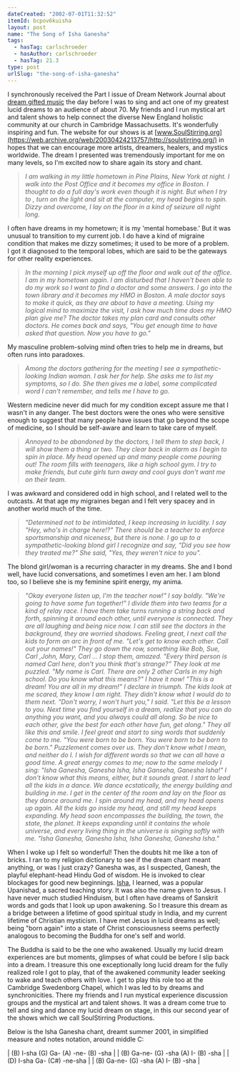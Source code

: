 ```yaml
---
dateCreated: "2002-07-01T11:32:52"
itemId: bcpov6kuisha
layout: post
name: "The Song of Isha Ganesha"
tags:
  - hasTag: carlschroeder
  - hasAuthor: carlschroeder
  - hasTag: 21.3
type: post
urlSlug: "the-song-of-isha-ganesha"
---
```


I synchronously received the Part I issue of Dream Network Journal about [dream gifted music](https://dreamnetworkjournal.com/bcphbu3wddv/21.1) the day before I was to sing and act one of my greatest lucid dreams to an audience of about 70. My friends and I run mystical art and talent shows to help connect the diverse New England holistic community at our church in Cambridge Massachusetts. It's wonderfully inspiring and fun. The website for our shows is at [www.SoulStirring.org](https://web.archive.org/web/20030424213757/http://soulstirring.org/) in hopes that we can encourage more artists, dreamers, healers, and mystics worldwide. The dream I presented was tremendously important for me on many levels, so I'm excited now to share again its story and chant. 

> *I am walking in my little hometown in Pine Plains, New York at night. I walk into the Post Office and it becomes my office in Boston. I thought to do a full day's work even though it is night. But when I try to , turn on the light and sit at the computer, my head begins to spin. Dizzy and overcome, I lay on the floor in a kind of seizure all night long.* 

I often have dreams in my hometown; it is my 'mental homebase.' But it was unusual to transition to my current job. I do have a kind of migraine condition that makes me dizzy sometimes; it used to be more of a problem. I got it diagnosed to the temporal lobes, which are said to be the gateways for other reality experiences. 

> *In the morning I pick myself up off the floor and walk out of the office. I am in my hometown again. I am disturbed that I haven't been able to do my work so I want to find a doctor and some answers. I go into the town library and it becomes my HMO in Boston. A male doctor says to make it quick, as they are about to have a meeting. Using my logical mind to maximize the visit, I ask how much time does my HMO plan give me? The doctor takes my plan card and consults other doctors. He comes back and says, "You get enough time to have asked that question. Now you have to go."* 

My masculine problem-solving mind often tries to help me in dreams, but often runs into paradoxes. 

> *Among the doctors gathering for the meeting I see a sympathetic-looking Indian woman. I ask her for help. She asks me to list my symptoms, so I do. She then gives me a label, some complicated word I can't remember, and tells me I have to go.* 

Western medicine never did much for my condition except assure me that I wasn't in any danger. The best doctors were the ones who were sensitive enough to suggest that many people have issues that go beyond the scope of medicine, so I should be self-aware and learn to take care of myself. 

> *Annoyed to be abandoned by the doctors, I tell them to step back, I will show them a thing or two. They clear back in alarm as I begin to spin in place. My head opened up and many people come pouring out! The room fills with teenagers, like a high school gym. I try to make friends, but cute girls turn away and cool guys don't want me on their team.* 

I was awkward and considered odd in high school, and I related well to the outcasts. At that age my migraines began and I felt very spacey and in another world much of the time.  

> *"Determined not to be intimidated, I keep increasing in lucidity. I say "Hey, who's in charge here!?" There should be a teacher to enforce sportsmanship and niceness, but there is none. I go up to a sympathetic-looking blond girl I recognize and say, "Did you see how they treated me?" She said, "Yes, they weren't nice to you".*

 The blond girl/woman is a recurring character in my dreams. She and I bond well, have lucid conversations, and sometimes I even am her. I am blond too, so I believe she is my feminine spirit energy, my anima. 
 
> *"Okay everyone listen up, I'm the teacher now!" I say boldly. "We're going to have some fun together!" I divide them into two teams for a kind of relay race. I have them take turns running a string back and forth, spinning it around each other, until everyone is connected. They are all laughing and being nice now. I can still see the doctors in the background, they are worried shadows. Feeling great, I next call the kids to form an arc in front of me. "Let's get to know each other. Call out your names!" They go down the row, something like Bob, Sue, Carl ,John, Mary, Carl ... I stop them, amazed. "Every third person is named Carl here, don't you think that's strange?" They look at me puzzled. "My name is Carl. There are only 2 other Carls in my high school. Do you know what this means?"* 
> *I have it now! "This is a dream! You are all in my dream!" I declare in triumph. The kids look at me scared, they know I am right. They didn't know what I would do to them next. "Don't worry, I won't hurt you," I said. "Let this be a lesson to you. Next time you find yourself in a dream, realize that you can do anything you want, and you always could all along. So be nice to each other, give the best for each other have fun, get along." They all like this and smile. I feel great and start to sing words that suddenly come to me. "You were born to be born. You were born to be born to be born." Puzzlement comes over us. They don't know what I mean, and neither do I. I wish for different words so that we can all have a good time. A great energy comes to me; now to the same melody I sing:*
> *"Isha Ganesha, Ganesha Isha, Isha Ganseha, Ganesha Isha!"* 
> *I don't know what this means, either, but it sounds great. I start to lead all the kids in a dance. We dance ecstatically, the energy building and building in me. I get in the center of the room and lay on the floor as they dance around me. I spin around my head, and my head opens up again. All the kids go inside my head, and still my head keeps expanding. My head soon encompasses the building, the town, the state, the planet. It keeps expanding until it contains the whole universe, and every living thing in the universe is singing softly with me.* 
> *"Isha Ganesha, Ganesha Isha, Isha Ganesha, Ganesha Isha."* 

When I woke up I felt so wonderful! Then the doubts hit me like a ton of bricks. I ran to my religion dictionary to see if the dream chant meant anything, or was I just crazy? Ganesha was, as I suspected, Ganesh, the playful elephant-head Hindu God of wisdom. He is invoked to clear blockages for good new beginnings. [Isha](https://en.wikipedia.org/wiki/Isha_Upanishad), I learned, was a popular Upanishad, a sacred teaching story. It was also the name given to Jesus. I have never much studied Hinduism, but I often have dreams of Sanskrit words and gods that I look up upon awakening. So I treasure this dream as a bridge between a lifetime of good spiritual study in India, and my current lifetime of Christian mysticism. I have met Jesus in lucid dreams as well; being "born again" into a state of Christ consciousness seems perfectly analogous to becoming the Buddha for one's self and world. 

The Buddha is said to be the one who awakened. Usually my lucid dream experiences are but moments, glimpses of what could be before I slip back into a dream. I treasure this one exceptionally long lucid dream for the fully realized role I got to play, that of the awakened community leader seeking to wake and teach others with love. I get to play this role too at the Cambridge Swedenborg Chapel, which I was led to by dreams and synchronicities. There my friends and I run mystical experience discussion groups and the mystical art and talent shows. It was a dream come true to tell and sing and dance my lucid dream on stage, in this our second year of the shows which we call SoulStirring Productions. 

Below is the Isha Ganesha chant, dreamt summer 2001, in simplified measure and notes notation, around middle C: 

| (B) I-sha (G) Ga- (A) -ne- (B) -sha |
| (B) Ga-ne- (G) -sha (A) I- (B) -sha | 
| (D) I-sha Ga- (C#) -ne-sha          | 
| (B) Ga-ne- (G) -sha (A) I- (B) -sha |














 




